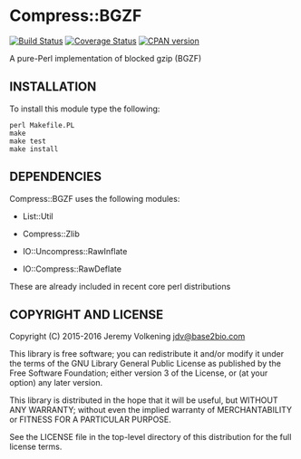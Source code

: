 Compress::BGZF
====

[![Build Status](https://travis-ci.org/jvolkening/p5-Compress-BGZF.svg?branch=master)](https://travis-ci.org/jvolkening/p5-Compress-BGZF)
[![Coverage Status](https://coveralls.io/repos/github/jvolkening/p5-Compress-BGZF/badge.svg?branch=master)](https://coveralls.io/github/jvolkening/p5-Compress-BGZF?branch=master)
[![CPAN version](https://badge.fury.io/pl/Compress-BGZF.svg)](https://badge.fury.io/pl/Compress-BGZF)


A pure-Perl implementation of blocked gzip (BGZF)

INSTALLATION
------------

To install this module type the following:

    perl Makefile.PL
    make
    make test
    make install


DEPENDENCIES
------------

Compress::BGZF uses the following modules:

  * List::Util

  * Compress::Zlib

  * IO::Uncompress::RawInflate

  * IO::Compress::RawDeflate

These are already included in recent core perl distributions



COPYRIGHT AND LICENSE
---------------------

Copyright (C) 2015-2016 Jeremy Volkening <jdv@base2bio.com>

This library is free software; you can redistribute it and/or modify it under
the terms of the GNU Library General Public License as published by the Free
Software Foundation; either version 3 of the License, or (at your option) any
later version.

This library is distributed in the hope that it will be useful, but WITHOUT ANY
WARRANTY; without even the implied warranty of MERCHANTABILITY or FITNESS FOR A
PARTICULAR PURPOSE.

See the LICENSE file in the top-level directory of this distribution for the
full license terms.

